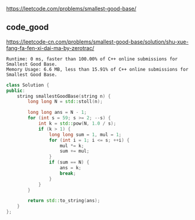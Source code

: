 
https://leetcode.com/problems/smallest-good-base/


## code_good

https://leetcode-cn.com/problems/smallest-good-base/solution/shu-xue-fang-fa-fen-xi-dai-ma-by-zerotrac/

```
Runtime: 0 ms, faster than 100.00% of C++ online submissions for Smallest Good Base.
Memory Usage: 6.6 MB, less than 15.91% of C++ online submissions for Smallest Good Base.
```

```cpp
class Solution {
public:
    string smallestGoodBase(string n) {
        long long N = std::stoll(n);

        long long ans = N - 1;
        for (int s = 59; s >= 2; --s) {
            int k = std::pow(N, 1.0 / s);
            if (k > 1) {
                long long sum = 1, mul = 1;
                for (int i = 1; i <= s; ++i) {
                    mul *= k;
                    sum += mul;
                }
                if (sum == N) {
                    ans = k;
                    break;
                }
            }
        }

        return std::to_string(ans);
    }
};
```


